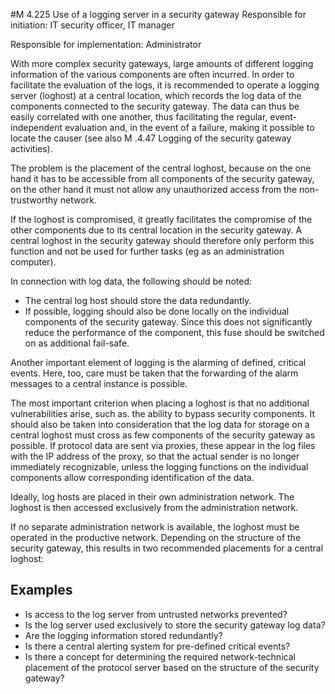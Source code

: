#M 4.225 Use of a logging server in a security gateway
Responsible for initiation: IT security officer, IT manager

Responsible for implementation: Administrator

With more complex security gateways, large amounts of different logging information of the various components are often incurred. In order to facilitate the evaluation of the logs, it is recommended to operate a logging server (loghost) at a central location, which records the log data of the components connected to the security gateway. The data can thus be easily correlated with one another, thus facilitating the regular, event-independent evaluation and, in the event of a failure, making it possible to locate the causer (see also M .4.47 Logging of the security gateway activities).

The problem is the placement of the central loghost, because on the one hand it has to be accessible from all components of the security gateway, on the other hand it must not allow any unauthorized access from the non-trustworthy network.

If the loghost is compromised, it greatly facilitates the compromise of the other components due to its central location in the security gateway. A central loghost in the security gateway should therefore only perform this function and not be used for further tasks (eg as an administration computer).

In connection with log data, the following should be noted:

* The central log host should store the data redundantly.
* If possible, logging should also be done locally on the individual components of the security gateway. Since this does not significantly reduce the performance of the component, this fuse should be switched on as additional fail-safe.


Another important element of logging is the alarming of defined, critical events. Here, too, care must be taken that the forwarding of the alarm messages to a central instance is possible.

The most important criterion when placing a loghost is that no additional vulnerabilities arise, such as. the ability to bypass security components. It should also be taken into consideration that the log data for storage on a central loghost must cross as few components of the security gateway as possible. If protocol data are sent via proxies, these appear in the log files with the IP address of the proxy, so that the actual sender is no longer immediately recognizable, unless the logging functions on the individual components allow corresponding identification of the data.

Ideally, log hosts are placed in their own administration network. The loghost is then accessed exclusively from the administration network.



If no separate administration network is available, the loghost must be operated in the productive network. Depending on the structure of the security gateway, this results in two recommended placements for a central loghost:



## Examples 
* Is access to the log server from untrusted networks prevented?
* Is the log server used exclusively to store the security gateway log data?
* Are the logging information stored redundantly?
* Is there a central alerting system for pre-defined critical events?
* Is there a concept for determining the required network-technical placement of the protocol server based on the structure of the security gateway?




